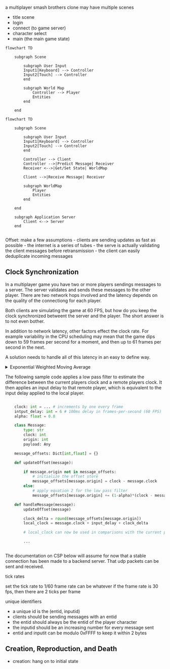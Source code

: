 
a multiplayer smash brothers clone may have multiple scenes



- title scene
- login
- connect (to game server)
- character select
- main (the main game state)


```mermaid
flowchart TD

    subgraph Scene

        subgraph User Input
        Input1[Keyboard] --> Controller
        Input2[Touch] --> Controller
        end

        subgraph World Map
            Controller --> Player
            Entities
        end

    end

```


```mermaid
flowchart TD

    subgraph Scene

        subgraph User Input
        Input1[Keyboard] --> Controller
        Input2[Touch] --> Controller
        end

        Controller --> Client
        Controller -->|Predict Message| Receiver
        Receiver <-->|Get/Set State| WorldMap

        Client -->|Receive Message| Receiver

        subgraph WorldMap
            Player
            Entities
        end

    end

    subgraph Application Server
        Client <--> Server
    end


```


Offset: make a few assumptions
    - clients are sending updates as fast as possible
    - the internet is a series of tubes
    - the serve is actually validating the client messages before retransmission
    - the client can easily deduplicate incoming messages


## Clock Synchronization

In a multiplayer game you have two or more players sendings messages to a server.
The server validates and sends these messages to the other player.
There are two network hops involved and the latency depends on the quality of the connectiong
for each player.

Both clients are simulating the game at 60 FPS, but how do you keep the clock synchronized
betweent the server and the player. The short answer is to not even bother.

In addition to network latency, other factors effect the clock rate. For example variability
in the CPU scheduling may mean that the game dips down to 59 frames per second for a moment,
and then up to 61 frames per second in the next.

A solution needs to handle all of this latency in an easy to define way.

<details>
  <summary>Exponential Weighted Moving Average</summary>

### References

 - [Exponential Weighted Moving Average](https://en.wikipedia.org/wiki/Exponential_smoothing)
 - [Low Pass Filter](https://en.wikipedia.org/wiki/Low-pass_filter#Simple_infinite_impulse_response_filter)

A Low Pass Filter can be used to compute a running mean for a sampled value.
We can use this to estimate the offset to apply to the frame index of a message received from another player.
The issue with a low pass filter is now we have to pick an $\alpha$ to define the filter

Alpha should be between 0 and 1.
  * when close to zero, dampening of previously seen values is quick
  * when close to one, dampening is slow

The simplest low pass filter is an exponention moving average filter:

$$V_0 = X_0$$

$$\begin{equation}\tag{1}V_n = \alpha*X_n + (1-\alpha) * V_{n-1}\end{equation}$$

Where $\alpha$ is a smoothing factor. $0 < \alpha < 1$.
This can be rewritten into the form:

$$\begin{equation}\tag{2}V_n = V_{n-1} + (1 - a) (X_n - V_{n-1})\end{equation}$$

This form can be useful for estimating a mean, $V_0$ can be initialized to the expected value.
For example, when trying to track the seconds per frame, which should be 1/60.

The cutoff frequency for a filter in this form is defined by:

$$RC=\Delta_T\frac{1-\alpha}{\alpha}$$

$$F_c = \frac{1}{2*\pi*RC} = F_s \frac{1 - \alpha}{\alpha * 2 * \pi}$$

Where $F_c$ is the cutoff frequency and $F_s$ is the sample rate; $0 < F_c < \frac{F_s}{2}$

Solving for alpha gives the following equation

$$\alpha = \frac{F_s}{F_s + 2 \pi F_c}$$

Alternative equation (not sure which book it came from)


$$\alpha = 1 - e^{-\frac{1}{F_s}}$$

Assume messages are sent every 100 milliseconds, $F_s = 10$

Sample Values. All this math and it comes down to picking a value that seems to work well

| $F_s$ | $F_c$   |  $\alpha$    |
| ----- | ------- | ------------ |
| 10 | 0.05 | 0.97    |
| 10 | 0.5  | 0.761   |
| 10 | 0.4  | 0.80    |
| 10 | 1.0  | 0.6141  |
| 10 | 5.0  | 0.2415  |

</details>

The following sample code applies a low pass filter to estimate the difference
between the current players clock and a remote players clock. It then applies an input delay
to that remote player, which is equivalent to the input delay applied to the local player.

```python

    clock: int = ... # increments by one every frame
    intput_delay: int = 6 # 100ms delay in frames-per-second (60 FPS)
    alpha: float = 0.8

    class Message:
        type: str
        clock: int
        origin: int
        payload: Any

    message_offsets: Dict[int,float] = {}

    def updateOffset(message):

        if message.origin not in message_offsets:
            # initialize the offset store
            message_offsets[message.origin] = clock - message.clock
        else:
            # apply equation 2 for the low pass filter
            message_offsets[message.origin] += (1-alpha)*(clock - message.clock)

    def handleMessage(message):
        updateOffset(message)

        clock_delta = round(message_offsets[message.origin])
        local_clock = message.clock + input_delay + clock_delta

        # local_clock can now be used in comparisons with the current players clock.

        ...

```




```
```

The documentation on CSP below will assume for now that a stable connection has been made to a backend server.
That udp packets can be sent and received.

tick rates

set the tick rate to 1/60
frame rate can be whatever
if the frame rate is 30 fps, then there are 2 ticks per frame



unique identifiers
- a unique id is the (entid, inputid)
- clients should be sending messages with an entid
- the entid should always be the entid of the player character
- the inputid should be an increasing number for every message sent
- entid and inputit can be modulo 0xFFFF to keep it within 2 bytes


## Creation, Reproduction, and Death

- creation: hang on to initial state